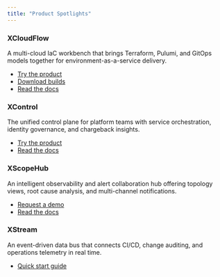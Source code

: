 ```yaml
---
title: "Product Spotlights"
---
```

### XCloudFlow
A multi-cloud IaC workbench that brings Terraform, Pulumi, and GitOps models together for environment-as-a-service delivery.

- [Try the product](/demo?product=xcloudflow)
- [Download builds](/download?product=xcloudflow)
- [Read the docs](/docs/xcloudflow)

### XControl
The unified control plane for platform teams with service orchestration, identity governance, and chargeback insights.

- [Try the product](/demo?product=xcontrol)
- [Read the docs](/docs/xcontrol)

### XScopeHub
An intelligent observability and alert collaboration hub offering topology views, root cause analysis, and multi-channel notifications.

- [Request a demo](/demo?product=xscopehub)
- [Read the docs](/docs/xscopehub)

### XStream
An event-driven data bus that connects CI/CD, change auditing, and operations telemetry in real time.

- [Quick start guide](/docs/xstream/getting-started)
